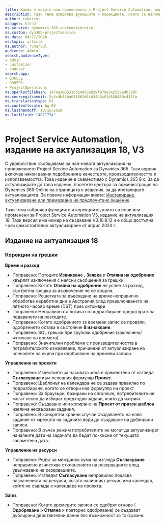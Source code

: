 ```yaml
---
title: Какво е новото или промененото в Project Service Automation, издание на актуализация 18, V3
description: Тази тема изброява функциите и корекциите, които са налични в Project Service Automation V3, издание на актуализация 18, V3.
author: ruhercul
manager: kfend
ms.service: dynamics-365-customerservice
ms.custom: dyn365-projectservice
ms.date: 04/27/2020
ms.topic: article
ms.author: ruhercul
audience: Admin
search.audienceType:
- admin
- customizer
- enduser
search.app:
- D365CE
- D365PS
- ProjectOperations
ms.openlocfilehash: 1d7ea200531dd24d56a829f879e3a2532a9b38dc
ms.sourcegitcommit: 5c4c9bf3ba018562d6cb3443c01d550489c415fa
ms.translationtype: HT
ms.contentlocale: bg-BG
ms.lasthandoff: 10/16/2020
ms.locfileid: "4071774"
---
```

# <a name="project-service-automation-update-release-18-v3"></a>Project Service Automation, издание на актуализация 18, V3

С удоволствие съобщаваме за най-новата актуализация на приложението Project Service Automation за Dynamics 365. Тази версия включва някои важни подобрения в качеството, производителността и използваемостта. Това издание е съвместимо с Dynamics 365 9.x. За да актуализирате до това издание, посетете центъра за администрация на Dynamics 365 Online на страницата с решения, за да инсталирате актуализацията. За повече информация вижте: [Инсталиране, актуализиране или премахване на предпочитано решение](https://docs.microsoft.com/power-platform/admin/install-remove-preferred-solution).

Тази тема изброява функциите и корекциите, които са нови или променени за Project Service Automation V3, издание на актуализация 18. Тази версия има номер на създаване V3.10.8.12 и е общо достъпна чрез самостоятелно актуализиране от април 2020 г.

## <a name="update-release-18"></a>Издание на актуализация 18

### <a name="bug-fixes"></a>Корекции на грешки

**Време и разход**

- Поправено: Потоците **Извикване** , **Заявка** и **Отмяна на одобрение** хвърлят изключения с неясни съобщения за грешки.
- Поправено: Когато **Отмяна на одобрение** не успее за разход, съответна грешка за изключение не се хвърля.
- Поправено: Решетката за въвеждане на време неправилно обработва неработни дни в Австралия след превключването на лятното часово време (DST) през октомври.
- Поправено: Неправилната логика по подразбиране предотвратява подаването на разходите.
- Поправено: Когато одобрението за времеви запис се провали, одобрението остава в състояние **В изчакване**.
- Поправено: SQL грешки при групови одобрения (заключено/изтичане на времето).
- Поправено: Значителни проблеми с производителността в потребителското изживяване, причинени от актуализиране на членовете на екипа при одобряване на времеви записи.

**Управление на проекти**

- Поправено: Известието за часовата зона е преместено от изгледа **Съгласуване** към основния формуляр **Проект**.
- Поправено: Шаблонът на календара не се задава правилно по подразбиране, когато се отвори нов формуляр на проект.
- Поправено: За браузъри, базирани на chromium, потребителите не могат лесно да избират предходни задачи, които да изтрият.
- Поправено: Създаване или копиране на **Проект от празен шаблон** извлича несвързани задания.
- Поправено: В конкретни крайни случаи създаването на ново задание от мрежата на задачите води до създаване на дублирани записи.
- Поправено: В ръчен режим потребителите не могат да актуализират началните дати на задачата да бъдат по-късни от текущата запаметена дата.

**Управление на ресурси**

- Поправено: Редът за междинна сума на изгледа **Съгласуване** неправилно изчислява отклонението на резервациите след удължаване на резервациите.
- Поправено: Изгледът **Съгласуване** неправилно показва назначенията на ресурси, когато наличният ресурс има календар, който не съвпада с календара на проекта.

**Sales**

- Поправено: Когато времевите записи се одобрят отново ( **Одобряване > Отмяна >** повторно одобряване) се създават дублирани действителни данни без възможност за таксуване.
